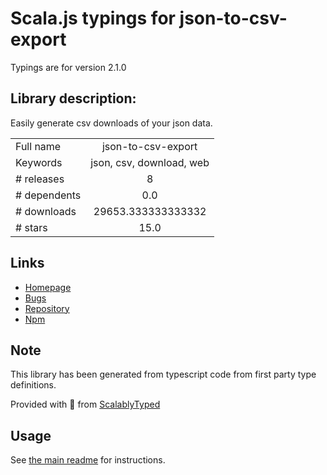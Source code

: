 
# Scala.js typings for json-to-csv-export

Typings are for version 2.1.0

## Library description:
Easily generate csv downloads of your json data.

|                    |                 |
| ------------------ | :-------------: |
| Full name          | json-to-csv-export |
| Keywords           | json, csv, download, web |
| # releases         | 8 |
| # dependents       | 0.0 |
| # downloads        | 29653.333333333332 |
| # stars            | 15.0 |

## Links
- [Homepage](https://github.com/coston/json-to-csv-export)
- [Bugs](https://github.com/coston/json-to-csv-export/issues)
- [Repository](https://github.com/coston/json-to-csv-export)
- [Npm](https://www.npmjs.com/package/json-to-csv-export)
    


## Note
This library has been generated from typescript code from first party type definitions.

Provided with :purple_heart: from [ScalablyTyped](https://github.com/oyvindberg/ScalablyTyped)

## Usage
See [the main readme](../../readme.md) for instructions.


